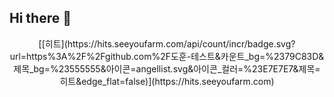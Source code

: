 ## Hi there 👋

<!--
**dohoon-test/dohoon-test** is a ✨ _special_ ✨ repository because its `README.md` (this file) appears on your GitHub profile.

Here are some ideas to get you started:

- 🔭 I’m currently working on ...
- 🌱 I’m currently learning ...
- 👯 I’m looking to collaborate on ...
- 🤔 I’m looking for help with ...
- 💬 Ask me about ...
- 📫 How to reach me: ...
- 😄 Pronouns: ...
- ⚡ Fun fact: ...
-->
<div align=center>
[[히트](https://hits.seeyoufarm.com/api/count/incr/badge.svg?url=https%3A%2F%2Fgithub.com%2F도훈-테스트&카운트_bg=%2379C83D&제목_bg=%23555555&아이콘=angellist.svg&아이콘_컬러=%23E7E7E7&제목=히트&edge_flat=false)](https://hits.seeyoufarm.com)
